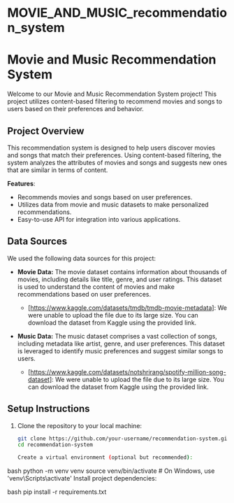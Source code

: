 # MOVIE_AND_MUSIC_recommendation_system
# Movie and Music Recommendation System

Welcome to our Movie and Music Recommendation System project! This project utilizes content-based filtering to recommend movies and songs to users based on their preferences and behavior.

## Project Overview

This recommendation system is designed to help users discover movies and songs that match their preferences. Using content-based filtering, the system analyzes the attributes of movies and songs and suggests new ones that are similar in terms of content.

**Features**:
- Recommends movies and songs based on user preferences.
- Utilizes data from movie and music datasets to make personalized recommendations.
- Easy-to-use API for integration into various applications.

## Data Sources

We used the following data sources for this project:

- **Movie Data:** The movie dataset contains information about thousands of movies, including details like title, genre, and user ratings. This dataset is used to understand the content of movies and make recommendations based on user preferences.

  - [https://www.kaggle.com/datasets/tmdb/tmdb-movie-metadata]: We were unable to upload the file due to its large size. You can download the dataset from Kaggle using the provided link.

- **Music Data:** The music dataset comprises a vast collection of songs, including metadata like artist, genre, and user preferences. This dataset is leveraged to identify music preferences and suggest similar songs to users.

  - [https://www.kaggle.com/datasets/notshrirang/spotify-million-song-dataset]: We were unable to upload the file due to its large size. You can download the dataset from Kaggle using the provided link.

## Setup Instructions

1. Clone the repository to your local machine:

   ```bash
   git clone https://github.com/your-username/recommendation-system.git
   cd recommendation-system

   Create a virtual environment (optional but recommended):

bash
python -m venv venv
source venv/bin/activate  # On Windows, use 'venv\Scripts\activate'
Install project dependencies:

bash
pip install -r requirements.txt
